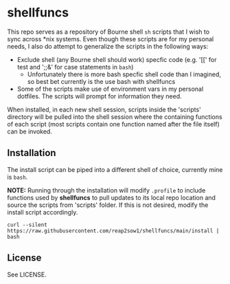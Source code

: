 # shellfuncs

This repo serves as a repository of Bourne shell <code>sh</code> scripts that I wish to sync across *nix systems. Even though these scripts are for my personal needs, I also do attempt to generalize the scripts in the following ways:

* Exclude shell (any Bourne shell should work) specfic code (e.g. '[[' for test and ';;&' for case statements in <code>bash</code>)
  * Unfortunately there is more bash specfic shell code than I imagined, so best bet currently is the use bash with shellfuncs
* Some of the scripts make use of environment vars in my personal dotfiles. The scripts will prompt for information they need.

When installed, in each new shell session, scripts inside the 'scripts' directory will be pulled into the shell session where the containing functions of each script (most scripts contain one function named after the file itself) can be invoked.

## Installation

The install script can be piped into a different shell of choice, currently mine is <code>bash</code>.

**NOTE:** Running through the installation will modify <code>.profile</code> to include functions used by **shellfuncs** to pull updates to its local repo location and source the scripts from 'scripts' folder. If this is not desired, modify the install script accordingly.

```shell
curl --silent https://raw.githubusercontent.com/reap2sow1/shellfuncs/main/install | bash
```

## License

See LICENSE.
